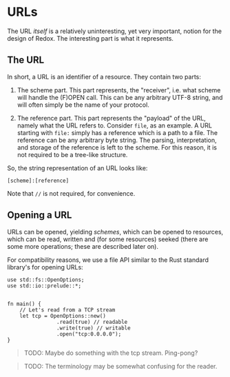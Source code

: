 URLs
====

The URL _itself_ is a relatively uninteresting, yet very important, notion for the design of Redox. The interesting part is what it represents.

The URL
-------

In short, a URL is an identifier of a resource. They contain two parts:

1. The scheme part. This part represents, the "receiver", i.e. what scheme will handle the (F)OPEN call. This can be any arbitrary UTF-8 string, and will often simply be the name of your protocol.

2. The reference part. This part represents the "payload" of the URL, namely what the URL refers to. Consider `file`, as an example. A URL starting with `file:` simply has a reference which is a path to a file. The reference can be any arbitrary byte string. The parsing, interpretation, and storage of the reference is left to the scheme. For this reason, it is not required to be a tree-like structure.

So, the string representation of an URL looks like:

```
[scheme]:[reference]
```

Note that `//` is not required, for convenience.

Opening a URL
-------------

URLs can be opened, yielding _schemes_, which can be opened to resources, which can be read, written and (for some resources) seeked (there are some more operations; these are described later on).

For compatibility reasons, we use a file API similar to the Rust standard library's for opening URLs:

```
use std::fs::OpenOptions;
use std::io::prelude::*;


fn main() {
    // Let's read from a TCP stream
    let tcp = OpenOptions::new()
                .read(true) // readable
                .write(true) // writable
                .open("tcp:0.0.0.0");
}
```

> TODO: Maybe do something with the tcp stream. Ping-pong?

> TODO: The terminology may be somewhat confusing for the reader.
